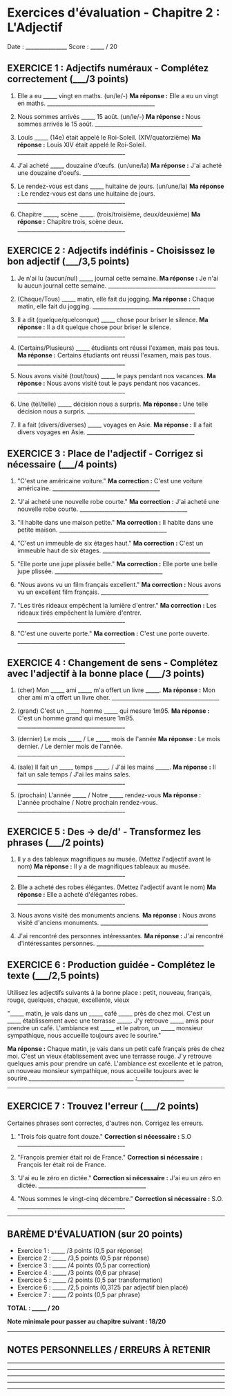 # Exercices d'évaluation - Chapitre 2 : L'Adjectif

Date : _______________
Score : _____ / 20

## EXERCICE 1 : Adjectifs numéraux - Complétez correctement (___/3 points)

1. Elle a eu _____ vingt en maths. (un/le/-)
   **Ma réponse :** Elle a eu un vingt en maths. _______________________________________

2. Nous sommes arrivés _____ 15 août. (un/le/-)
   **Ma réponse :** Nous sommes arrivés le 15 août. _______________________________________

3. Louis _____ (14e) était appelé le Roi-Soleil. (XIV/quatorzième)
   **Ma réponse :** Louis XIV était appelé le Roi-Soleil. _______________________________________

4. J'ai acheté _____ douzaine d'œufs. (un/une/la)
   **Ma réponse :** J'ai acheté une douzaine d'oeufs. _______________________________________

5. Le rendez-vous est dans _____ huitaine de jours. (un/une/la)
   **Ma réponse :** Le rendez-vous est dans une huitaine de jours. _______________________________________

6. Chapitre _____, scène _____. (trois/troisième, deux/deuxième)
   **Ma réponse :** Chapitre trois, scène deux. _______________________________________

## EXERCICE 2 : Adjectifs indéfinis - Choisissez le bon adjectif (___/3,5 points)

1. Je n'ai lu (aucun/nul) _____ journal cette semaine.
   **Ma réponse :** Je n'ai lu aucun journal cette semaine. _______________________________________

2. (Chaque/Tous) _____ matin, elle fait du jogging.
   **Ma réponse :** Chaque matin, elle fait du jogging. _______________________________________

3. Il a dit (quelque/quelconque) _____ chose pour briser le silence.
   **Ma réponse :** Il a dit quelque chose pour briser le silence. _______________________________________

4. (Certains/Plusieurs) _____ étudiants ont réussi l'examen, mais pas tous.
   **Ma réponse :** Certains étudiants ont réussi l'examen, mais pas tous. _______________________________________

5. Nous avons visité (tout/tous) _____ le pays pendant nos vacances.
   **Ma réponse :** Nous avons visité tout le pays pendant nos vacances. _______________________________________

6. Une (tel/telle) _____ décision nous a surpris.
   **Ma réponse :** Une telle décision nous a surpris. _______________________________________

7. Il a fait (divers/diverses) _____ voyages en Asie.
   **Ma réponse :** Il a fait divers voyages en Asie. _______________________________________

## EXERCICE 3 : Place de l'adjectif - Corrigez si nécessaire (___/4 points)

1. "C'est une américaine voiture."
   **Ma correction :** C'est une voiture américaine. _______________________________________

2. "J'ai acheté une nouvelle robe courte."
   **Ma correction :** J'ai acheté une nouvelle robe courte. _______________________________________

3. "Il habite dans une maison petite."
   **Ma correction :** Il habite dans une petite maison. _______________________________________

4. "C'est un immeuble de six étages haut."
   **Ma correction :** C'est un immeuble haut de six étages. _______________________________________

5. "Elle porte une jupe plissée belle."
   **Ma correction :** Elle porte une belle jupe plissée. _______________________________________

6. "Nous avons vu un film français excellent."
   **Ma correction :** Nous avons vu un excellent film français.  _______________________________________

7. "Les tirés rideaux empêchent la lumière d'entrer."
   **Ma correction :** Les rideaux tirés empêchent la lumière d'entrer. _______________________________________

8. "C'est une ouverte porte."
   **Ma correction :** C'est une porte ouverte. _______________________________________

## EXERCICE 4 : Changement de sens - Complétez avec l'adjectif à la bonne place (___/3 points)

1. (cher) Mon _____ ami _____ m'a offert un livre _____.
   **Ma réponse :** Mon cher ami m'a offert un livre cher. _______________________________________

2. (grand) C'est un _____ homme _____ qui mesure 1m95.
   **Ma réponse :** C'est un homme grand qui mesure 1m95. _______________________________________

3. (dernier) Le mois _____ / Le _____ mois de l'année
   **Ma réponse :** Le mois dernier. / Le dernier mois de l'année. _______________________________________

4. (sale) Il fait un _____ temps _____. / J'ai les mains _____.
   **Ma réponse :** Il fait un sale temps / J'ai les mains sales. _______________________________________

5. (prochain) L'année _____ / Notre _____ rendez-vous
   **Ma réponse :** L'année prochaine / Notre prochain rendez-vous. _______________________________________

## EXERCICE 5 : Des → de/d' - Transformez les phrases (___/2 points)

1. Il y a des tableaux magnifiques au musée. (Mettez l'adjectif avant le nom)
   **Ma réponse :** Il y a de magnifiques tableaux au musée. _______________________________________

2. Elle a acheté des robes élégantes. (Mettez l'adjectif avant le nom)
   **Ma réponse :** Elle a acheté d'élégantes robes. _______________________________________

3. Nous avons visité des monuments anciens.
   **Ma réponse :** Nous avons visité d'anciens monuments. _______________________________________

4. J'ai rencontré des personnes intéressantes.
   **Ma réponse :** J'ai rencontré d'intéressantes personnes. _______________________________________

## EXERCICE 6 : Production guidée - Complétez le texte (___/2,5 points)

Utilisez les adjectifs suivants à la bonne place : petit, nouveau, français, rouge, quelques, chaque, excellente, vieux

"_____ matin, je vais dans un _____ café _____ près de chez moi. C'est un _____ établissement avec une terrasse _____. J'y retrouve _____ amis pour prendre un café. L'ambiance est _____ et le patron, un _____ monsieur sympathique, nous accueille toujours avec le sourire."

**Ma réponse :** Chaque matin, je vais dans un petit café français près de chez moi. C'est un vieux établissement avec une terrasse rouge. J'y retrouve quelques amis pour prendre un café. L'ambiance est excellente et le patron, un nouveau monsieur sympathique, nous accueille toujours avec le sourire.______________________________________
___________:____________________________
_______________________________________

## EXERCICE 7 : Trouvez l'erreur (___/2 points)

Certaines phrases sont correctes, d'autres non. Corrigez les erreurs.

1. "Trois fois quatre font douze."
   **Correction si nécessaire :** S.O _______________________________________

2. "François premier était roi de France."
   **Correction si nécessaire  :** François Ier était roi de France. 

3. "J'ai eu le zéro en dictée."
   **Correction si nécessaire  :** J'ai eu un zéro en dictée. _______________________________________

4. "Nous sommes le vingt-cinq décembre."
   **Correction si nécessaire :** S.O. _______________________________________

---

## BARÈME D'ÉVALUATION (sur 20 points)

- Exercice 1 : _____ /3 points (0,5 par réponse)
- Exercice 2 : _____ /3,5 points (0,5 par réponse)
- Exercice 3 : _____ /4 points (0,5 par correction)
- Exercice 4 : _____ /3 points (0,6 par phrase)
- Exercice 5 : _____ /2 points (0,5 par transformation)
- Exercice 6 : _____ /2,5 points (0,3125 par adjectif bien placé)
- Exercice 7 : _____ /2 points (0,5 par phrase)

**TOTAL : _____ / 20**

**Note minimale pour passer au chapitre suivant : 18/20**

---

## NOTES PERSONNELLES / ERREURS À RETENIR

_____________________________________________________________________________
_____________________________________________________________________________
_____________________________________________________________________________
_____________________________________________________________________________
_____________________________________________________________________________
